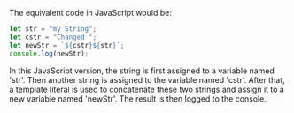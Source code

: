 The equivalent code in JavaScript would be:

```javascript
let str = "my String";
let cstr = "Changed ";
let newStr = `${cstr}${str}`;
console.log(newStr);
```

In this JavaScript version, the string is first assigned to a variable named 'str'. Then another string is assigned to the variable named 'cstr'. After that, a template literal is used to concatenate these two strings and assign it to a new variable named 'newStr'. The result is then logged to the console.
